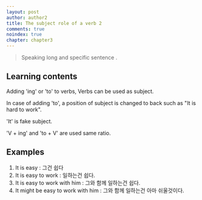 ```yaml
---
layout: post
author: author2
title: The subject role of a verb 2
comments: true
noindex: true
chapter: chapter3
---
```

>Speaking long and specific sentence .

## Learning contents

Adding 'ing' or 'to' to verbs, Verbs can be used as subject.

In case of adding 'to', a position of subject is changed to back such as "It is hard to work".

'It' is fake subject.

'V + ing' and 'to + V' are used same ratio.

## Examples
1. It is easy
: 그건 쉽다
2. It is easy to work
: 일하는건 쉽다.
3. It is easy to work with him
: 그와 함께 일하는건 쉽다.
4. It might be easy to work with him
: 그와 함께 일하는건 아마 쉬울것이다.
